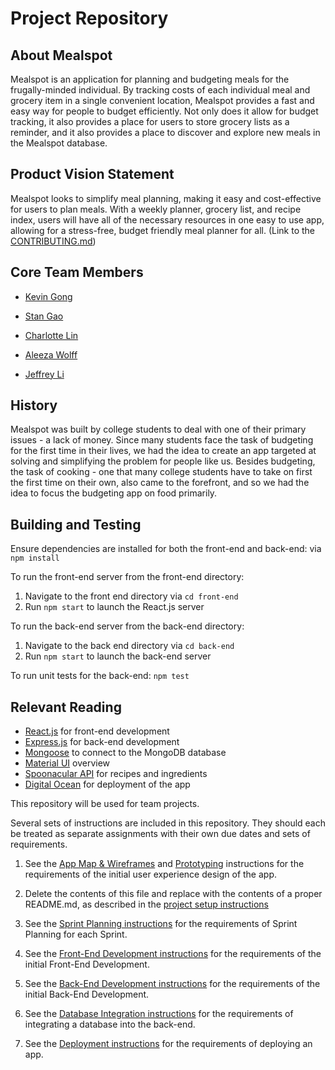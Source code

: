 # Project Repository

## About Mealspot

Mealspot is an application for planning and budgeting meals for the frugally-minded individual. By tracking costs of each individual meal and grocery item in a single convenient location, Mealspot provides a fast and easy way for people to budget efficiently. Not only does it allow for budget tracking, it also provides a place for users to store grocery lists as a reminder, and it also provides a place to discover and explore new meals in the Mealspot database.

## Product Vision Statement
Mealspot looks to simplify meal planning, making it easy and cost-effective for users to plan meals. With a weekly planner, grocery list, and recipe index, users will have all of the necessary resources in one easy to use app, allowing for a stress-free, budget friendly meal planner for all. (Link to the [CONTRIBUTING.md](https://github.com/agiledev-students-spring-2023/final-project-mealspot/blob/master/CONTRIBUTING.md))

## Core Team Members

- [Kevin Gong](https://github.com/kxg202)

- [Stan Gao](https://github.com/pancakedrone)

- [Charlotte Lin](https://github.com/cxl229)

- [Aleeza Wolff](https://github.com/aleezaw)

- [Jeffrey Li](https://github.com/jjl9824)

## History

Mealspot was built by college students to deal with one of their primary issues - a lack of money. Since many students face the task of budgeting for the first time in their lives, we had the idea to create an app targeted at solving and simplifying the problem for people like us. Besides budgeting, the task of cooking - one that many college students have to take on first the first time on their own, also came to the forefront, and so we had the idea to focus the budgeting app on food primarily.

## Building and Testing

Ensure dependencies are installed for both the front-end and back-end: via `npm install`

To run the front-end server from the front-end directory: 
1. Navigate to the front end directory via `cd front-end`
2. Run `npm start` to launch the React.js server

To run the back-end server from the back-end directory: 
1. Navigate to the back end directory via `cd back-end`
2. Run `npm start` to launch the back-end server

To run unit tests for the back-end: `npm test`

## Relevant Reading

- [React.js](https://reactjs.org) for front-end development
- [Express.js](http://express.js.com) for back-end development
- [Mongoose](https://mongoosejs.com) to connect to the MongoDB database
- [Material UI](https://mui.com/material-ui/getting-started/overview/) overview
- [Spoonacular API](https://rapidapi.com/spoonacular/api/recipe-food-nutrition/) for recipes and ingredients
- [Digital Ocean](https://www.digitalocean.com/products/droplets) for deployment of the app

This repository will be used for team projects.

Several sets of instructions are included in this repository. They should each be treated as separate assignments with their own due dates and sets of requirements.

1. See the [App Map & Wireframes](instructions-0a-app-map-wireframes.md) and [Prototyping](./instructions-0b-prototyping.md) instructions for the requirements of the initial user experience design of the app.

1. Delete the contents of this file and replace with the contents of a proper README.md, as described in the [project setup instructions](./instructions-0c-project-setup.md)

1. See the [Sprint Planning instructions](instructions-0d-sprint-planning.md) for the requirements of Sprint Planning for each Sprint.

1. See the [Front-End Development instructions](./instructions-1-front-end.md) for the requirements of the initial Front-End Development.

1. See the [Back-End Development instructions](./instructions-2-back-end.md) for the requirements of the initial Back-End Development.

1. See the [Database Integration instructions](./instructions-3-database.md) for the requirements of integrating a database into the back-end.

1. See the [Deployment instructions](./instructions-4-deployment.md) for the requirements of deploying an app.
